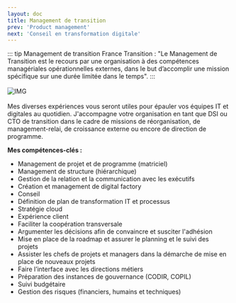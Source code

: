 ```yaml
---
layout: doc
title: Management de transition
prev: 'Product management'
next: 'Conseil en transformation digitale'
---
```


::: tip Management de transition
France Transition : "Le Management de Transition est le recours par une organisation à des compétences managériales opérationnelles externes, dans le but d’accomplir une mission spécifique sur une durée limitée dans le temps".
:::
<br><br>
![IMG](/assets/img/management_transition.webp "Management de transition")
<br><br>
Mes diverses expériences vous seront utiles pour épauler vos équipes IT et digitales au quotidien. J'accompagne votre organisation en tant que DSI ou CTO de transition dans le cadre de missions de réorganisation, de management-relai, de croissance externe ou encore de direction de programme. 

**Mes compétences-clés :**

- Management de projet et de programme (matriciel)
- Management de structure (hiérarchique)
- Gestion de la relation et la communication avec les exécutifs
- Création et management de digital factory
- Conseil
- Définition de plan de transformation IT et processus
- Stratégie cloud
- Expérience client
- Faciliter la coopération transversale
- Argumenter les décisions afin de convaincre et susciter l'adhésion
- Mise en place de la roadmap et assurer le planning et le suivi des projets 
- Assister les chefs de projets et managers dans la démarche de mise en place de nouveaux projets 
- Faire l’interface avec les directions métiers
- Préparation des instances de gouvernance (CODIR, COPIL)
- Suivi budgétaire
- Gestion des risques (financiers, humains et techniques)
